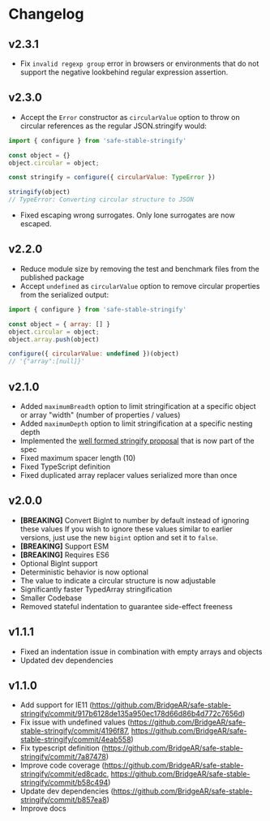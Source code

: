 # Changelog

## v2.3.1

- Fix `invalid regexp group` error in browsers or environments that do not support the negative lookbehind regular expression assertion.

## v2.3.0

- Accept the `Error` constructor as `circularValue` option to throw on circular references as the regular JSON.stringify would:

```js
import { configure } from 'safe-stable-stringify'

const object = {}
object.circular = object;

const stringify = configure({ circularValue: TypeError })

stringify(object)
// TypeError: Converting circular structure to JSON
```

- Fixed escaping wrong surrogates. Only lone surrogates are now escaped.

## v2.2.0

- Reduce module size by removing the test and benchmark files from the published package
- Accept `undefined` as `circularValue` option to remove circular properties from the serialized output:

```js
import { configure } from 'safe-stable-stringify'

const object = { array: [] }
object.circular = object;
object.array.push(object)

configure({ circularValue: undefined })(object)
// '{"array":[null]}'
```

## v2.1.0

- Added `maximumBreadth` option to limit stringification at a specific object or array "width" (number of properties / values)
- Added `maximumDepth` option to limit stringification at a specific nesting depth
- Implemented the [well formed stringify proposal](https://github.com/tc39/proposal-well-formed-stringify) that is now part of the spec
- Fixed maximum spacer length (10)
- Fixed TypeScript definition
- Fixed duplicated array replacer values serialized more than once

## v2.0.0

- __[BREAKING]__ Convert BigInt to number by default instead of ignoring these values
  If you wish to ignore these values similar to earlier versions, just use the new `bigint` option and set it to `false`.
- __[BREAKING]__ Support ESM
- __[BREAKING]__ Requires ES6
- Optional BigInt support
- Deterministic behavior is now optional
- The value to indicate a circular structure is now adjustable
- Significantly faster TypedArray stringification
- Smaller Codebase
- Removed stateful indentation to guarantee side-effect freeness

## v1.1.1

- Fixed an indentation issue in combination with empty arrays and objects
- Updated dev dependencies

## v1.1.0

- Add support for IE11 (https://github.com/BridgeAR/safe-stable-stringify/commit/917b6128de135a950ec178d66d86b4d772c7656d)
- Fix issue with undefined values (https://github.com/BridgeAR/safe-stable-stringify/commit/4196f87, https://github.com/BridgeAR/safe-stable-stringify/commit/4eab558)
- Fix typescript definition (https://github.com/BridgeAR/safe-stable-stringify/commit/7a87478)
- Improve code coverage (https://github.com/BridgeAR/safe-stable-stringify/commit/ed8cadc, https://github.com/BridgeAR/safe-stable-stringify/commit/b58c494)
- Update dev dependencies (https://github.com/BridgeAR/safe-stable-stringify/commit/b857ea8)
- Improve docs